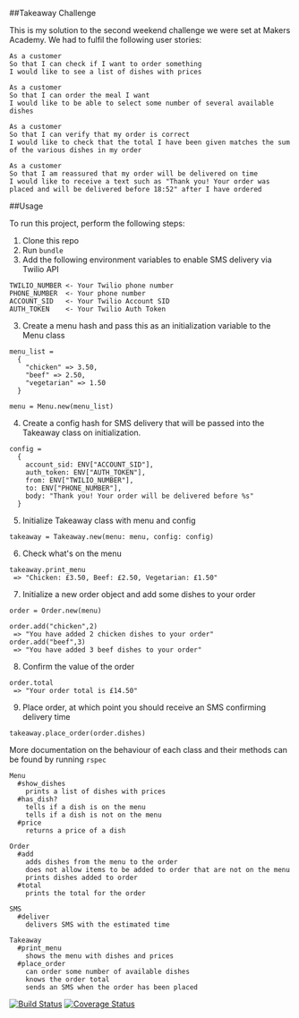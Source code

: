 ##Takeaway Challenge

This is my solution to the second weekend challenge we were set at Makers Academy. We had to fulfil the following user stories:
```
As a customer
So that I can check if I want to order something
I would like to see a list of dishes with prices

As a customer
So that I can order the meal I want
I would like to be able to select some number of several available dishes

As a customer
So that I can verify that my order is correct
I would like to check that the total I have been given matches the sum of the various dishes in my order

As a customer
So that I am reassured that my order will be delivered on time
I would like to receive a text such as "Thank you! Your order was placed and will be delivered before 18:52" after I have ordered
```

##Usage

To run this project, perform the following steps:

1. Clone this repo
2. Run ```bundle```
3. Add the following environment variables to enable SMS delivery via Twilio API

```
TWILIO_NUMBER <- Your Twilio phone number
PHONE_NUMBER  <- Your phone number
ACCOUNT_SID   <- Your Twilio Account SID
AUTH_TOKEN    <- Your Twilio Auth Token
```

3. Create a menu hash and pass this as an initialization variable to the Menu class

```
menu_list =
  {
    "chicken" => 3.50,
    "beef" => 2.50,
    "vegetarian" => 1.50
  }

menu = Menu.new(menu_list)
```

4. Create a config hash for SMS delivery that will be passed into the Takeaway class on initialization.

```
config =
  {
    account_sid: ENV["ACCOUNT_SID"],
    auth_token: ENV["AUTH_TOKEN"],
    from: ENV["TWILIO_NUMBER"],
    to: ENV["PHONE_NUMBER"],
    body: "Thank you! Your order will be delivered before %s"
  }
```

5. Initialize Takeaway class with menu and config
```
takeaway = Takeaway.new(menu: menu, config: config)
 ```

6. Check what's on the menu
```
takeaway.print_menu
 => "Chicken: £3.50, Beef: £2.50, Vegetarian: £1.50"
```

7. Initialize a new order object and add some dishes to your order
```
order = Order.new(menu)

order.add("chicken",2)
 => "You have added 2 chicken dishes to your order"
order.add("beef",3)
 => "You have added 3 beef dishes to your order"
```

8. Confirm the value of the order
```
order.total
 => "Your order total is £14.50"
```

9. Place order, at which point you should receive an SMS confirming delivery time

```
takeaway.place_order(order.dishes)
```


More documentation on the behaviour of each class and their methods can be found by running ```rspec```

```
Menu
  #show_dishes
    prints a list of dishes with prices
  #has_dish?
    tells if a dish is on the menu
    tells if a dish is not on the menu
  #price
    returns a price of a dish

Order
  #add
    adds dishes from the menu to the order
    does not allow items to be added to order that are not on the menu
    prints dishes added to order
  #total
    prints the total for the order

SMS
  #deliver
    delivers SMS with the estimated time

Takeaway
  #print_menu
    shows the menu with dishes and prices
  #place_order
    can order some number of available dishes
    knows the order total
    sends an SMS when the order has been placed
```


[![Build Status](https://travis-ci.org/makersacademy/takeaway-challenge.svg?branch=master)](https://travis-ci.org/makersacademy/takeaway-challenge)
[![Coverage Status](https://coveralls.io/repos/github/ivan-sathianathan/takeaway-challenge/badge.svg?branch=master)](https://coveralls.io/github/ivan-sathianathan/takeaway-challenge?branch=master)
